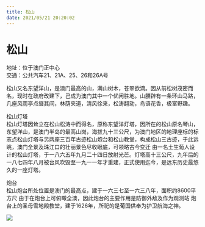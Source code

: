```yaml
---
title: 松山  
date: 2021/05/21 20:20:02  
---
```

  
# 松山  
地址：位于澳门正中心  
交通：公共汽车21、21A、25、26和26A号  
  
松山又名东望洋山，是澳门最高的山，满山树木，苍翠欲滴。因从前松树茂密而名，现时在政府改建下，己成为澳门其中一个优闲胜地。山腰辟有一条环山马路，几座风雨亭点缀其间，林荫夹道，清风徐来，松涛翻动，鸟语花香，极富野趣。  
  
松山灯塔  
松山灯塔因耸立在松山松涛中而得名，原称东望洋灯塔，因所在的松山原名琴山，东望洋山，是澳门半岛的最高山岗，海拔九十三公尺，为澳门地区的地理座标的标志点松山灯塔与另两座三百年古迹松山炮台和松山教堂，构成松山三古迹，于此远眺，澳门全景及珠江口的壮丽景色尽收眼底，可领略古今变迁 由一名土生葡人设计的松山灯塔，于一八六五年九月二十四日放射光芒。灯塔高十三公尺，九年后的一八七四年八月被台风吹毁至一九一一年才重建，正式使用迄今，是远东历史最悠久的一座灯塔。   
  
炮台  
松山炮台所处位置是澳门的最高点，建于一六三七至一六三八年，面积约8600平方尺 由于在炮台上可俯瞰全澳，因此炮台的主要作用是防御外敌及作为观测站 炮 台上的圣母雪地殿教堂，建于1626年，所祀的是葡国供奉为护卫航海之神。  
  
![](https://cdn.jsdelivr.net/gh/szqq0512/Pic/img/202201212102855.png)  